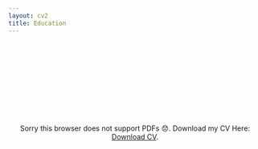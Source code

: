 ```yaml
---
layout: cv2
title: Education
---
```

<p align="center">
<object data="https://jesusthebotanist.github.io/assets/pdfs/CV_Jan2018.pdf" type="application/pdf" width="700px" height="700px">
    <embed src="https://drive.google.com/viewerng/viewer?embedded=true&url=https://jesusthebotanist.github.io/assets/pdfs/CV_Jan2018.pdf">
        <p> Sorry this browser does not support PDFs 😞. Download my CV Here: <a href="https://jesusthebotanist.github.io/assets/pdfs/CV_Jan2018.pdf">Download CV</a>.</p>
    </embed>
</object>


